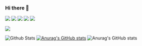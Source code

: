 ### Hi there 👋
<img src="https://img.shields.io/badge/HTML5-E34F26?style=flat-square&logo=HTML5&logoColor=black"/></a>
<img src="https://img.shields.io/badge/CSS3-1572B6?style=flat-square&logo=CSS3&logoColor=black"/></a>
<img src="https://img.shields.io/badge/JavaScript-F7DF1E?style=flat-square&logo=JavaScript&logoColor=black"/></a>
<img src="https://img.shields.io/badge/Node.Js-339933?style=flat-square&logo=Node-dot-Js&logoColor=black"/></a>
<img src="https://img.shields.io/badge/React-61DAFB?style=flat-square&logo=React&logoColor=black"/></a>

<img src="https://img.shields.io/badge/Java-007396?style=flat-square&logo=Java&logoColor=black"/></a>

![Github Stats](https://github-readme-stats.vercel.app/api?username=irinaliz&show_icons=true)
[![Anurag's GitHub stats](https://github-readme-stats.vercel.app/api?username=irinaliz)](https://github.com/anuraghazra/github-readme-stats)
![Anurag's GitHub stats](https://github-readme-stats.vercel.app/api?username=irinaliz&hide=contribs,prs&show_icons=true&theme=react&layout=compact&langs_count=5&hide&hide_title)


<!--
**irinaliz/irinaliz** is a ✨ _special_ ✨ repository because its `README.md` (this file) appears on your GitHub profile.

Here are some ideas to get you started:

- 🔭 I’m currently working on ...
- 🌱 I’m currently learning ...
- 👯 I’m looking to collaborate on ...
- 🤔 I’m looking for help with ...
- 💬 Ask me about ...
- 📫 How to reach me: ...
- 😄 Pronouns: ...
- ⚡ Fun fact: ...
-->
